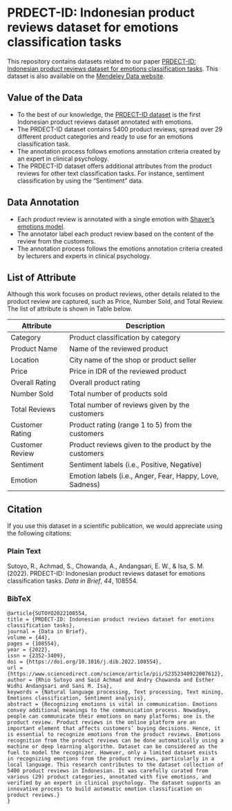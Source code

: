 
# PRDECT-ID: Indonesian product reviews dataset for emotions classification tasks

This repository contains datasets related to our paper [PRDECT-ID: Indonesian product reviews dataset for emotions classification tasks](https://doi.org/10.1016/j.dib.2022.108554). This dataset is also available on the [Mendeley Data website](https://data.mendeley.com/datasets/574v66hf2v/1).

## Value of the Data

 - To the best of our knowledge, the [PRDECT-ID dataset](https://github.com/rhiosutoyo/PRDECT-ID-Indonesian-Product-Reviews-Dataset/blob/main/Dataset/PRDECT-ID%20Dataset.csv) is the first Indonesian product reviews dataset annotated with emotions.
 - The PRDECT-ID dataset contains 5400 product reviews, spread over 29 different product categories and ready to use for an emotions classification task.
 - The annotation process follows emotions annotation criteria created by an expert in clinical psychology.
 - The PRDECT-ID dataset offers additional attributes from the product reviews for other text classification tasks. For instance, sentiment classification by using the “Sentiment” data.

## Data Annotation

 - Each product review is annotated with a single emotion with [Shaver’s emotions model](https://onlinelibrary.wiley.com/doi/abs/10.1111/1467-839X.00086).
 - The annotator label each product review based on the content of the review from the customers.
 - The annotation process follows the emotions annotation criteria created by lecturers and experts in clinical psychology.

## List of Attribute
Although this work focuses on product reviews, other details related to the product review are captured, such as Price, Number Sold, and Total Review. The list of attribute is shown in Table below.

|Attribute| Description |
|--|--|
| Category | Product classification by category |
|Product Name|Name of the reviewed product|
|Location|City name of the shop or product seller|
|Price|Price in IDR of the reviewed product |
|Overall Rating|Overall product rating|
|Number Sold|Total number of products sold|
|Total Reviews|Total number of reviews given by the customers|
|Customer Rating|Product rating (range 1 to 5) from the customers|
|Customer Review|Product reviews given to the product by the customers|
|Sentiment|Sentiment labels (i.e., Positive, Negative)|
|Emotion|Emotion labels (i.e., Anger, Fear, Happy, Love, Sadness)|

##  Citation
If you use this dataset in a scientific publication, we would appreciate using the following citations:

### Plain Text
Sutoyo, R., Achmad, S., Chowanda, A., Andangsari, E. W., & Isa, S. M. (2022). PRDECT-ID: Indonesian product reviews dataset for emotions classification tasks. _Data in Brief_, _44_, 108554.

### BibTeX
```
@article{SUTOYO2022108554,
title = {PRDECT-ID: Indonesian product reviews dataset for emotions classification tasks},
journal = {Data in Brief},
volume = {44},
pages = {108554},
year = {2022},
issn = {2352-3409},
doi = {https://doi.org/10.1016/j.dib.2022.108554},
url = {https://www.sciencedirect.com/science/article/pii/S2352340922007612},
author = {Rhio Sutoyo and Said Achmad and Andry Chowanda and Esther Widhi Andangsari and Sani M. Isa},
keywords = {Natural language processing, Text processing, Text mining, Emotions classification, Sentiment analysis},
abstract = {Recognizing emotions is vital in communication. Emotions convey additional meanings to the communication process. Nowadays, people can communicate their emotions on many platforms; one is the product review. Product reviews in the online platform are an important element that affects customers’ buying decisions. Hence, it is essential to recognize emotions from the product reviews. Emotions recognition from the product reviews can be done automatically using a machine or deep learning algorithm. Dataset can be considered as the fuel to model the recognizer. However, only a limited dataset exists in recognizing emotions from the product reviews, particularly in a local language. This research contributes to the dataset collection of 5400 product reviews in Indonesian. It was carefully curated from various (29) product categories, annotated with five emotions, and verified by an expert in clinical psychology. The dataset supports an innovative process to build automatic emotion classification on product reviews.}
}
```
